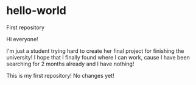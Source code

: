 # hello-world
First repository

Hi everyone!

I'm just a student trying hard to create her final project for finishing the university!
I hope that I finally found where I can work, cause I have been searching for 2 months already and I have nothing!

This is my first repository! No changes yet!
